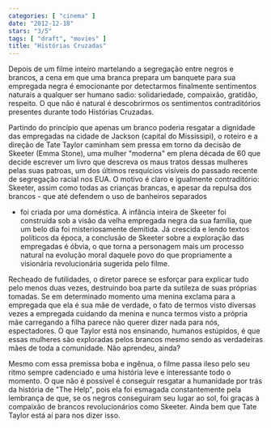 ```yaml
---
categories: [ "cinema" ]
date: "2012-12-18"
stars: "3/5"
tags: [ "draft", "movies" ]
title: "Histórias Cruzadas"
---
```

Depois de um filme inteiro martelando a segregação entre negros e
brancos, a cena em que uma branca prepara um banquete para sua empregada
negra é emocionante por detectarmos finalmente sentimentos naturais
a qualquer ser humano sadio: solidariedade, compaixão, gratidão,
respeito. O que não é natural é descobrirmos os sentimentos
contraditórios presentes durante todo Histórias Cruzadas.

Partindo do princípio que apenas um branco poderia resgatar a dignidade
das empregadas na cidade de Jackson (capital do Mississipi), o roteiro e
a direção de Tate Taylor caminham sem pressa em torno da decisão de
Skeeter (Emma Stone), uma mulher "moderna" em plena década de 60 que
decide escrever um livro que descreva os maus tratos dessas mulheres
pelas suas patroas, um dos últimos resquícios visíveis do passado
recente de segregação racial nos EUA. O motivo é claro e igualmente
contraditório: Skeeter, assim como todas as crianças brancas, e apesar
da repulsa dos brancos - que até defendem o uso de banheiros separados
- foi criada por uma doméstica. A infância inteira de Skeeter foi
construída sob a visão da velha empregada negra da sua família, que
um belo dia foi misteriosamente demitida. Já crescida e lendo textos
políticos da época, a conclusão de Skeeter sobre a exploração das
empregadas é óbvia, o que torna a personagem mais um processo natural
na evolução moral daquele povo do que propriamente a visionária
revolucionária sugerida pelo filme.

Recheado de futilidades, o diretor parece se esforçar para explicar
tudo pelo menos duas vezes, destruindo boa parte da sutileza de suas
próprias tomadas. Se em determinado momento uma menina exclama para
a empregada que ela é sua mãe de verdade, o fato de termos visto
diversas vezes a empregada cuidando da menina e nunca termos visto a
própria mãe carregando a filha parece não querer dizer nada para nós,
espectadores. O que Taylor está nos ensinando, humanos estúpidos,
é que essas mulheres são exploradas pelos brancos mesmo sendo as
verdadeiras mães de toda a comunidade. Não aprendeu, ainda?

Mesmo com essa premissa boba e ingênua, o filme passa ileso pelo seu
ritmo sempre cadenciado e uma história leve e interessante todo o
momento. O que não é possível é conseguir resgatar a humanidade por
trás da história de "The Help", pois ela foi esmagada constantemente
pela lembrança de que, se os negros conseguiram seu lugar ao sol, foi
graças à compaixão de brancos revolucionários como Skeeter. Ainda
bem que Tate Taylor está aí para nos dizer isso.

